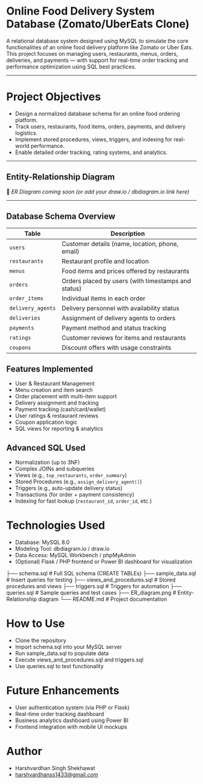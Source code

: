 
#  Online Food Delivery System Database (Zomato/UberEats Clone)

A relational database system designed using MySQL to simulate the core functionalities of an online food delivery platform like Zomato or Uber Eats. This project focuses on managing users, restaurants, menus, orders, deliveries, and payments — with support for real-time order tracking and performance optimization using SQL best practices.

---

# Project Objectives

- Design a normalized database schema for an online food ordering platform.
- Track users, restaurants, food items, orders, payments, and delivery logistics.
- Implement stored procedures, views, triggers, and indexing for real-world performance.
- Enable detailed order tracking, rating systems, and analytics.

---

##  Entity-Relationship Diagram

📎 *ER Diagram coming soon (or add your draw.io / dbdiagram.io link here)*

---

##  Database Schema Overview

| Table | Description |
|-------|-------------|
| `users` | Customer details (name, location, phone, email) |
| `restaurants` | Restaurant profile and location |
| `menus` | Food items and prices offered by restaurants |
| `orders` | Orders placed by users (with timestamps and status) |
| `order_items` | Individual items in each order |
| `delivery_agents` | Delivery personnel with availability status |
| `deliveries` | Assignment of delivery agents to orders |
| `payments` | Payment method and status tracking |
| `ratings` | Customer reviews for items and restaurants |
| `coupons` | Discount offers with usage constraints |


##  Features Implemented
- User & Restaurant Management
- Menu creation and item search
- Order placement with multi-item support
- Delivery assignment and tracking
- Payment tracking (cash/card/wallet)
- User ratings & restaurant reviews
- Coupon application logic
- SQL views for reporting & analytics

##  Advanced SQL Used

- Normalization (up to 3NF)
- Complex JOINs and subqueries
- Views (e.g., `top_restaurants`, `order_summary`)
- Stored Procedures (e.g., `assign_delivery_agent()`)
- Triggers (e.g., auto-update delivery status)
- Transactions (for order + payment consistency)
- Indexing for fast lookup (`restaurant_id`, `order_id`, etc.)

# Technologies Used
- Database: MySQL 8.0
- Modeling Tool: dbdiagram.io / draw.io
- Data Access: MySQL Workbench / phpMyAdmin
- (Optional) Flask / PHP frontend or Power BI dashboard for visualization

├── schema.sql             # Full SQL schema (CREATE TABLEs)
├── sample_data.sql        # Insert queries for testing
├── views_and_procedures.sql # Stored procedures and views
├── triggers.sql           # Triggers for automation
├── queries.sql            # Sample queries and test cases
├── ER_diagram.png         # Entity-Relationship diagram
└── README.md              # Project documentation


# How to Use
- Clone the repository
- Import schema.sql into your MySQL server
- Run sample_data.sql to populate data
- Execute views_and_procedures.sql and triggers.sql
- Use queries.sql to test functionality

# Future Enhancements
- User authentication system (via PHP or Flask)
- Real-time order tracking dashboard
- Business analytics dashboard using Power BI
- Frontend integration with mobile UI mockups

# Author
- Harshvardhan Singh Shekhawat
- harshvardhanss1433@gmail.com

